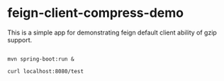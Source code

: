 # feign-client-compress-demo

This is a simple app for demonstrating feign default client ability of gzip
support.


```shell

mvn spring-boot:run &

curl localhost:8080/test

```
